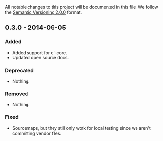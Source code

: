 All notable changes to this project will be documented in this file.
We follow the [Semantic Versioning 2.0.0](http://semver.org/) format.


## 0.3.0 - 2014-09-05

### Added
- Added support for cf-core.
- Updated open source docs.

### Deprecated
- Nothing.

### Removed
- Nothing.

### Fixed
- Sourcemaps, but they still only work for local testing since we aren't
  committing vendor files.
